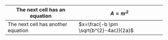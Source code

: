 | The next cell has an equation      | $A= \pi r^{2}$                         |
|------------------------------------|----------------------------------------|
| The next cell has another equation | $x=\frac{-b \pm \sqrt{b^{2}-4ac}}{2a}$ |